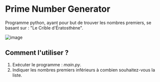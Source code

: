 # Prime Number Generator
Programme python, ayant pour but de trouver les nombres premiers, se basant sur : "Le Crible d'Ératosthène".

![image](https://github.com/HugLep/Prime-Number-Generator/assets/55044990/cd7591e0-28e3-420e-8109-d1069fd8e46a)

## Comment l'utiliser ?
1. Exécuter le programme : *main.py*.
2. Indiquer les nombres premiers inférieurs à combien souhaitez-vous la liste.
